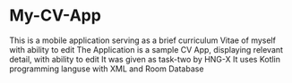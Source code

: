 # My-CV-App
This is a mobile application serving as a  brief curriculum Vitae of myself with ability to edit
The Application is a sample CV App, displaying relevant detail, with ability to edit
It was given as task-two by HNG-X
It uses Kotlin programming languse with XML and Room Database
